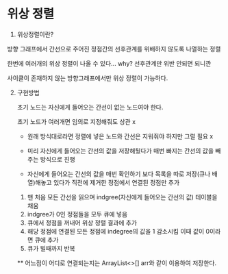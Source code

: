 # 위상 정렬

1) 위상정렬이란?

  방향 그래프에서 간선으로 주어진 정점간의 선후관계를 위배하지 않도록 나열하는 정렬

  한번에 여러개의 위상 정렬이 나올 수 있다... why? 선후관계만 위반 안되면 되니깐

  사이클이 존재하지 않는 방향그래프에서만 위상 정렬이 가능하다.

2) 구현방법

   초기 노드는 자신에게 들어오는 간선이 없는 노드여야 한다.

   초기 노드가 여러개면 임의로 지정해줘도 상관 x

   - 원래 방식대로라면 정렬에 넣은 노드와 간선은 지워줘야 하지만 그럴 필요 x
  
   - 미리 자신에게 들어오는 간선의 값을 저장해뒀다가 매번 빠지는 간선의 값을 빼주는 방식으로 진행
  
   - 자신에게 들어오는 간선의 값을 매번 확인하기 보다 목록을 따로 저장(큐나 배열)해놓고 있다가 직전에 제거한 정점에서 연결된 정점만 추가
  
   1. 맨 처음 모든 간선을 읽으며 indgree(자신에게 들어오는 간선의 값) 테이블을 채움
   2. indgree가 0인 정점들을 모두 큐에 넣음
   3. 큐에서 정점을 꺼내어 위상 정렬 결과에 추가
   4. 해당 정점에 연결된 모든 정점에 indegree의 값을 1 감소시킴 이때 값이 0이라면 큐에 추가
   5. 큐가 빌때까지 반복
  
   ** 어느점이 어디로 연결되는지는 ArrayList<>[] arr와 같이 이용하여 저장한다.
